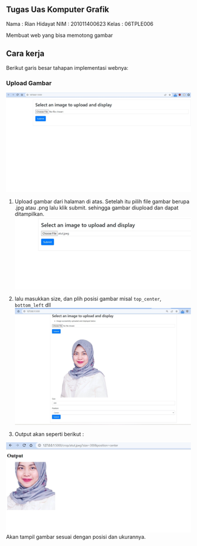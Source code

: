 ## Tugas Uas Komputer Grafik
Nama : Rian Hidayat
NIM  : 201011400623
Kelas : 06TPLE006

Membuat web yang bisa memotong gambar

## Cara kerja
Berikut garis besar tahapan implementasi webnya:

### Upload Gambar
![enter image description here](https://raw.githubusercontent.com/rianhd15/rianhd_komputer-grafik_uas/main/Caputre/upload%20file.jpg)
1. Upload gambar dari halaman di atas.
Setelah itu pilih file gambar berupa .jpg atau .png lalu klik submit. sehingga gambar diupload dan dapat ditampilkan.
![enter image description here](https://raw.githubusercontent.com/rianhd15/rianhd_komputer-grafik_uas/main/Caputre/upload%20file%20jpeg.jpg)

2. lalu masukkan size, dan plih posisi gambar misal `top_center`, `bottom_left` dll
![enter image description here](https://raw.githubusercontent.com/rianhd15/rianhd_komputer-grafik_uas/main/Caputre/masukkan%20ukuran%20crop.jpg)

3. Output akan seperti berikut :

 ![enter image description here](https://raw.githubusercontent.com/rianhd15/rianhd_komputer-grafik_uas/main/Caputre/hasil%20output.jpg)
Akan tampil gambar sesuai dengan posisi dan ukurannya.
